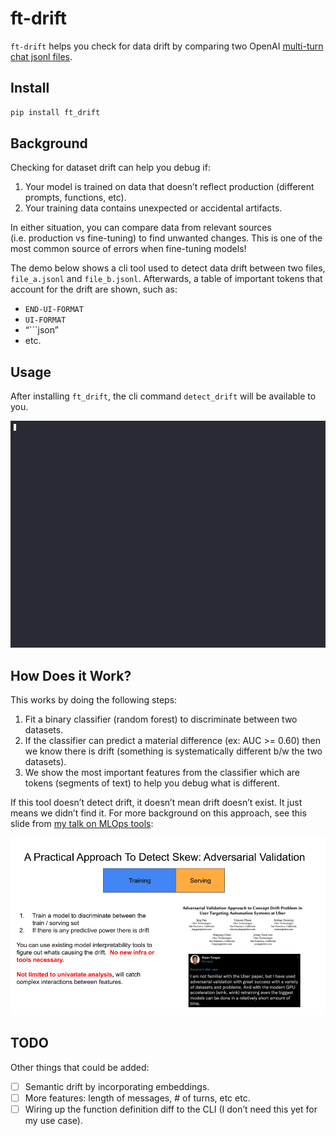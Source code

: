 # ft-drift


<!-- WARNING: THIS FILE WAS AUTOGENERATED! DO NOT EDIT! -->

`ft-drift` helps you check for data drift by comparing two OpenAI
[multi-turn chat jsonl
files](https://platform.openai.com/docs/guides/fine-tuning/preparing-your-dataset).

## Install

``` sh
pip install ft_drift
```

## Background

Checking for dataset drift can help you debug if:

1.  Your model is trained on data that doesn’t reflect production
    (different prompts, functions, etc).
2.  Your training data contains unexpected or accidental artifacts.

In either situation, you can compare data from relevant sources
(i.e. production vs fine-tuning) to find unwanted changes. This is one
of the most common source of errors when fine-tuning models!

The demo below shows a cli tool used to detect data drift between two
files, `file_a.jsonl` and `file_b.jsonl`. Afterwards, a table of
important tokens that account for the drift are shown, such as:

- `END-UI-FORMAT`
- `UI-FORMAT`
- “\`\`\`json”
- etc.

## Usage

After installing `ft_drift`, the cli command `detect_drift` will be
available to you.

![](drift_cli.gif)

## How Does it Work?

This works by doing the following steps:

1.  Fit a binary classifier (random forest) to discriminate between two
    datasets.
2.  If the classifier can predict a material difference (ex: AUC \>=
    0.60) then we know there is drift (something is systematically
    different b/w the two datasets).
3.  We show the most important features from the classifier which are
    tokens (segments of text) to help you debug what is different.

If this tool doesn’t detect drift, it doesn’t mean drift doesn’t exist.
It just means we didn’t find it. For more background on this approach,
see this slide from [my talk on MLOps
tools](https://www.youtube.com/watch?v=GHk5HMW4XMA):

![](drift_tfx.png)

## TODO

Other things that could be added:

- [ ] Semantic drift by incorporating embeddings.
- [ ] More features: length of messages, \# of turns, etc etc.
- [ ] Wiring up the function definition diff to the CLI (I don’t need
  this yet for my use case).
